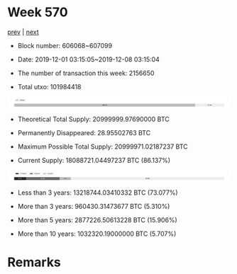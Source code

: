 # Week 570

[prev](week0569.md) | [next](week0571.md)

- Block number: 606068~607099

- Date: 2019-12-01 03:15:05~2019-12-08 03:15:04

- The number of transaction this week: 2156650

- Total utxo: 101984418

![](../images/mined_week0570.png)

- Theoretical Total Supply: 20999999.97690000 BTC

- Permanently Disappeared: 28.95502763 BTC

- Maximum Possible Total Supply: 20999971.02187237 BTC

- Current Supply: 18088721.04497237 BTC (86.137%)

![](../images/year_week0570.png)


- Less than 3 years: 13218744.03410332 BTC (73.077%)

- More than 3 years: 960430.31473677 BTC (5.310%)

- More than 5 years: 2877226.50613228 BTC (15.906%)

- More than 10 years: 1032320.19000000 BTC (5.707%)

# Remarks

